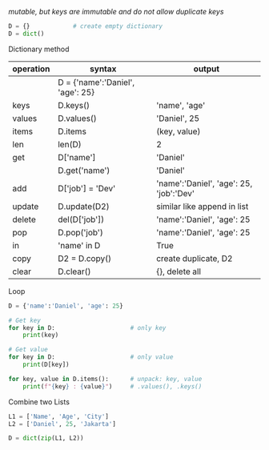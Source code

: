 *mutable, but keys are immutable and do not allow duplicate keys*

```python
D = {}            # create empty dictionary
D = dict()
```

Dictionary method

| operation | syntax                           | output                                  |
| --------- | -------------------------------- | --------------------------------------- |
|           | D = {'name':'Daniel', 'age': 25} |                                         |
| keys      | D.keys()                         | 'name', 'age'                           |
| values    | D.values()                       | 'Daniel', 25                            |
| items     | D.items                          | (key, value)                            |
| len       | len(D)                           | 2                                       |
| get       | D['name']                        | 'Daniel'                                |
|           | D.get('name')                    | 'Daniel'                                |
| add       | D['job'] = 'Dev'                 | 'name':'Daniel', 'age': 25, 'job':'Dev' |
| update    | D.update(D2)                     | similar like append in list             |
| delete    | del(D['job'])                    | 'name':'Daniel', 'age': 25              |
| pop       | D.pop('job')                     | 'name':'Daniel', 'age': 25              |
| in        | 'name' in D                      | True                                    |
| copy      | D2 = D.copy()                    | create duplicate, D2                    |
| clear     | D.clear()                        | {}, delete all                          |

Loop
```python
D = {'name':'Daniel', 'age': 25}

# Get key
for key in D:                     # only key
	print(key)

# Get value
for key in D:                     # only value
	print(D[key])

for key, value in D.items():      # unpack: key, value
	print(f"{key} : {value}")     # .values(), .keys()
```

Combine two Lists
```python
L1 = ['Name', 'Age', 'City']
L2 = ['Daniel', 25, 'Jakarta']

D = dict(zip(L1, L2))
```
